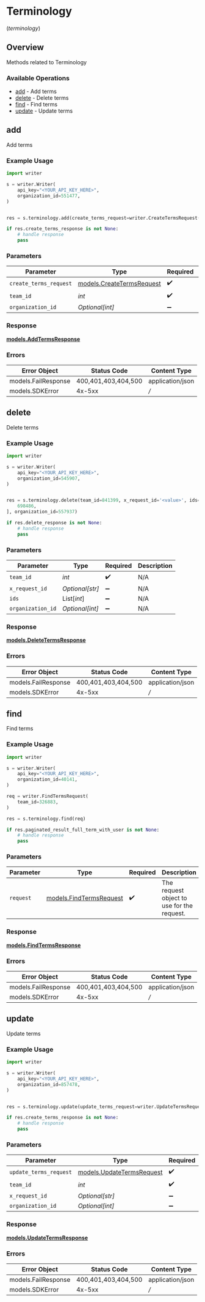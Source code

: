 # Terminology
(*terminology*)

## Overview

Methods related to Terminology

### Available Operations

* [add](#add) - Add terms
* [delete](#delete) - Delete terms
* [find](#find) - Find terms
* [update](#update) - Update terms

## add

Add terms

### Example Usage

```python
import writer

s = writer.Writer(
    api_key="<YOUR_API_KEY_HERE>",
    organization_id=551477,
)


res = s.terminology.add(create_terms_request=writer.CreateTermsRequest(), team_id=823436, organization_id=554561)

if res.create_terms_response is not None:
    # handle response
    pass

```

### Parameters

| Parameter                                                       | Type                                                            | Required                                                        | Description                                                     |
| --------------------------------------------------------------- | --------------------------------------------------------------- | --------------------------------------------------------------- | --------------------------------------------------------------- |
| `create_terms_request`                                          | [models.CreateTermsRequest](../../models/createtermsrequest.md) | :heavy_check_mark:                                              | N/A                                                             |
| `team_id`                                                       | *int*                                                           | :heavy_check_mark:                                              | N/A                                                             |
| `organization_id`                                               | *Optional[int]*                                                 | :heavy_minus_sign:                                              | N/A                                                             |


### Response

**[models.AddTermsResponse](../../models/addtermsresponse.md)**
### Errors

| Error Object        | Status Code         | Content Type        |
| ------------------- | ------------------- | ------------------- |
| models.FailResponse | 400,401,403,404,500 | application/json    |
| models.SDKError     | 4x-5xx              | */*                 |

## delete

Delete terms

### Example Usage

```python
import writer

s = writer.Writer(
    api_key="<YOUR_API_KEY_HERE>",
    organization_id=545907,
)


res = s.terminology.delete(team_id=841399, x_request_id='<value>', ids=[
    698486,
], organization_id=557937)

if res.delete_response is not None:
    # handle response
    pass

```

### Parameters

| Parameter          | Type               | Required           | Description        |
| ------------------ | ------------------ | ------------------ | ------------------ |
| `team_id`          | *int*              | :heavy_check_mark: | N/A                |
| `x_request_id`     | *Optional[str]*    | :heavy_minus_sign: | N/A                |
| `ids`              | List[*int*]        | :heavy_minus_sign: | N/A                |
| `organization_id`  | *Optional[int]*    | :heavy_minus_sign: | N/A                |


### Response

**[models.DeleteTermsResponse](../../models/deletetermsresponse.md)**
### Errors

| Error Object        | Status Code         | Content Type        |
| ------------------- | ------------------- | ------------------- |
| models.FailResponse | 400,401,403,404,500 | application/json    |
| models.SDKError     | 4x-5xx              | */*                 |

## find

Find terms

### Example Usage

```python
import writer

s = writer.Writer(
    api_key="<YOUR_API_KEY_HERE>",
    organization_id=40141,
)

req = writer.FindTermsRequest(
    team_id=326883,
)

res = s.terminology.find(req)

if res.paginated_result_full_term_with_user is not None:
    # handle response
    pass

```

### Parameters

| Parameter                                                   | Type                                                        | Required                                                    | Description                                                 |
| ----------------------------------------------------------- | ----------------------------------------------------------- | ----------------------------------------------------------- | ----------------------------------------------------------- |
| `request`                                                   | [models.FindTermsRequest](../../models/findtermsrequest.md) | :heavy_check_mark:                                          | The request object to use for the request.                  |


### Response

**[models.FindTermsResponse](../../models/findtermsresponse.md)**
### Errors

| Error Object        | Status Code         | Content Type        |
| ------------------- | ------------------- | ------------------- |
| models.FailResponse | 400,401,403,404,500 | application/json    |
| models.SDKError     | 4x-5xx              | */*                 |

## update

Update terms

### Example Usage

```python
import writer

s = writer.Writer(
    api_key="<YOUR_API_KEY_HERE>",
    organization_id=857478,
)


res = s.terminology.update(update_terms_request=writer.UpdateTermsRequest(), team_id=24555, x_request_id='<value>', organization_id=597129)

if res.create_terms_response is not None:
    # handle response
    pass

```

### Parameters

| Parameter                                                       | Type                                                            | Required                                                        | Description                                                     |
| --------------------------------------------------------------- | --------------------------------------------------------------- | --------------------------------------------------------------- | --------------------------------------------------------------- |
| `update_terms_request`                                          | [models.UpdateTermsRequest](../../models/updatetermsrequest.md) | :heavy_check_mark:                                              | N/A                                                             |
| `team_id`                                                       | *int*                                                           | :heavy_check_mark:                                              | N/A                                                             |
| `x_request_id`                                                  | *Optional[str]*                                                 | :heavy_minus_sign:                                              | N/A                                                             |
| `organization_id`                                               | *Optional[int]*                                                 | :heavy_minus_sign:                                              | N/A                                                             |


### Response

**[models.UpdateTermsResponse](../../models/updatetermsresponse.md)**
### Errors

| Error Object        | Status Code         | Content Type        |
| ------------------- | ------------------- | ------------------- |
| models.FailResponse | 400,401,403,404,500 | application/json    |
| models.SDKError     | 4x-5xx              | */*                 |
